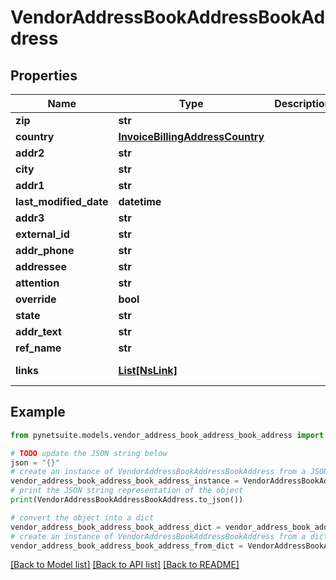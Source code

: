 # VendorAddressBookAddressBookAddress


## Properties

Name | Type | Description | Notes
------------ | ------------- | ------------- | -------------
**zip** | **str** |  | [optional] 
**country** | [**InvoiceBillingAddressCountry**](InvoiceBillingAddressCountry.md) |  | [optional] 
**addr2** | **str** |  | [optional] 
**city** | **str** |  | [optional] 
**addr1** | **str** |  | [optional] 
**last_modified_date** | **datetime** |  | [optional] 
**addr3** | **str** |  | [optional] 
**external_id** | **str** |  | [optional] 
**addr_phone** | **str** |  | [optional] 
**addressee** | **str** |  | [optional] 
**attention** | **str** |  | [optional] 
**override** | **bool** |  | [optional] 
**state** | **str** |  | [optional] 
**addr_text** | **str** |  | [optional] 
**ref_name** | **str** |  | [optional] 
**links** | [**List[NsLink]**](NsLink.md) |  | [optional] [readonly] 

## Example

```python
from pynetsuite.models.vendor_address_book_address_book_address import VendorAddressBookAddressBookAddress

# TODO update the JSON string below
json = "{}"
# create an instance of VendorAddressBookAddressBookAddress from a JSON string
vendor_address_book_address_book_address_instance = VendorAddressBookAddressBookAddress.from_json(json)
# print the JSON string representation of the object
print(VendorAddressBookAddressBookAddress.to_json())

# convert the object into a dict
vendor_address_book_address_book_address_dict = vendor_address_book_address_book_address_instance.to_dict()
# create an instance of VendorAddressBookAddressBookAddress from a dict
vendor_address_book_address_book_address_from_dict = VendorAddressBookAddressBookAddress.from_dict(vendor_address_book_address_book_address_dict)
```
[[Back to Model list]](../README.md#documentation-for-models) [[Back to API list]](../README.md#documentation-for-api-endpoints) [[Back to README]](../README.md)


